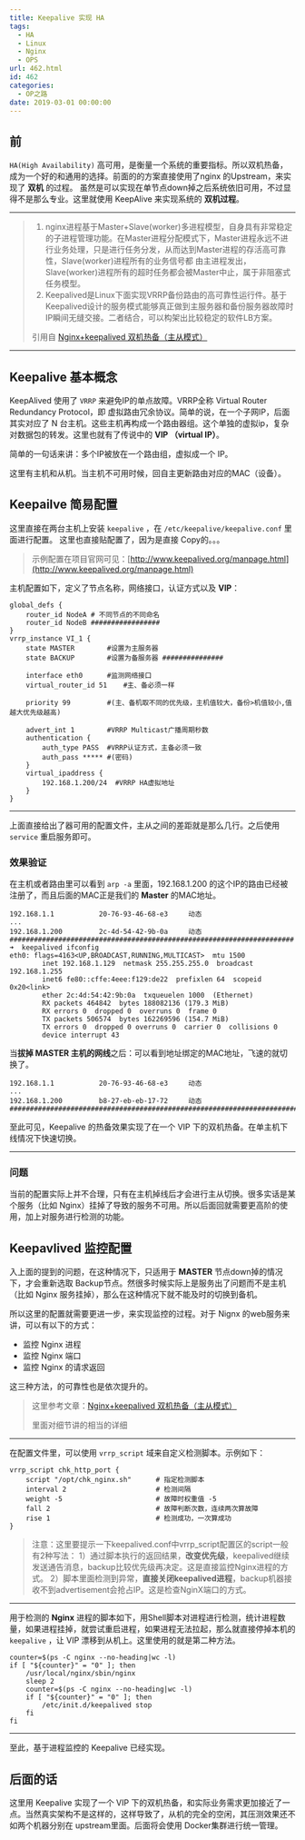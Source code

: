 ```yaml
---
title: Keepalive 实现 HA
tags:
  - HA
  - Linux
  - Nginx
  - OPS
url: 462.html
id: 462
categories:
  - OP之路
date: 2019-03-01 00:00:00
---
```


前
-

`HA(High Availability)` 高可用，是衡量一个系统的重要指标。所以双机热备，成为一个好的和通用的选择。前面的的方案直接使用了nginx 的Upstream，来实现了 **双机** 的过程。 虽然是可以实现在单节点down掉之后系统依旧可用，不过显得不是那么专业。这里就使用 KeepAlive 来实现系统的 **双机过程**。

* * *

> 1.  nginx进程基于Master+Slave(worker)多进程模型，自身具有非常稳定的子进程管理功能。在Master进程分配模式下，Master进程永远不进行业务处理，只是进行任务分发，从而达到Master进程的存活高可靠性，Slave(worker)进程所有的业务信号都 由主进程发出，Slave(worker)进程所有的超时任务都会被Master中止，属于非阻塞式任务模型。
> 2.  Keepalived是Linux下面实现VRRP备份路由的高可靠性运行件。基于Keepalived设计的服务模式能够真正做到主服务器和备份服务器故障时IP瞬间无缝交接。二者结合，可以构架出比较稳定的软件LB方案。
> 
> 引用自 [Nginx+keepalived 双机热备（主从模式）](https://www.cnblogs.com/kevingrace/p/6138185.html)

* * *

Keepalive 基本概念
--------------

KeepAlived 使用了 `VRRP` 来避免IP的单点故障。VRRP全称 Virtual Router Redundancy Protocol，即 虚拟路由冗余协议。简单的说，在一个子网IP，后面其实对应了 N 台主机。这些主机再构成一个路由器组。这个单独的虚拟ip，复杂对数据包的转发。这里也就有了传说中的 **VIP （virtual IP）**。

简单的一句话来讲：多个IP被放在一个路由组，虚拟成一个 IP。

这里有主机和从机。当主机不可用时候，回自主更新路由对应的MAC（设备）。

Keepailve 简易配置
--------------

这里直接在两台主机上安装 `keepalive` ，在 `/etc/keepalive/keepalive.conf` 里面进行配置。 这里也直接贴配置了，因为是直接 Copy的。。。

> 示例配置在项目官网可见：[http://www.keepalived.org/manpage.html](http://www.keepalived.org/manpage.html)

主机配置如下，定义了节点名称，网络接口，认证方式以及 **VIP**：

    global_defs {  
        router_id NodeA # 不同节点的不同命名  
        router_id NodeB #################
    }  
    vrrp_instance VI_1 {  
        state MASTER        #设置为主服务器  
        state BACKUP        #设置为备服务器 ###############
    
        interface eth0      #监测网络接口  
        virtual_router_id 51    #主、备必须一样  
    
        priority 99         #(主、备机取不同的优先级，主机值较大，备份>机值较小,值越大优先级越高)
    
        advert_int 1        #VRRP Multicast广播周期秒数  
        authentication {  
            auth_type PASS  #VRRP认证方式，主备必须一致  
            auth_pass ***** #(密码)  
        }
        virtual_ipaddress {  
            192.168.1.200/24  #VRRP HA虚拟地址  
        }
    }

* * *

上面直接给出了器可用的配置文件，主从之间的差距就是那么几行。之后使用 `service` 重启服务即可。

### 效果验证

在主机或者路由里可以看到 `arp -a` 里面，192.168.1.200 的这个IP的路由已经被注册了，而且后面的MAC正是我们的 **Master** 的MAC地址。

    192.168.1.1           20-76-93-46-68-e3     动态
    ...
    192.168.1.200         2c-4d-54-42-9b-0a     动态
    ######################################################################
    ➜  keepalived ifconfig 
    eth0: flags=4163<UP,BROADCAST,RUNNING,MULTICAST>  mtu 1500
            inet 192.168.1.129  netmask 255.255.255.0  broadcast 192.168.1.255
            inet6 fe80::cffe:4eee:f129:de22  prefixlen 64  scopeid 0x20<link>
            ether 2c:4d:54:42:9b:0a  txqueuelen 1000  (Ethernet)
            RX packets 464842  bytes 188082136 (179.3 MiB)
            RX errors 0  dropped 0  overruns 0  frame 0
            TX packets 506574  bytes 162269596 (154.7 MiB)
            TX errors 0  dropped 0 overruns 0  carrier 0  collisions 0
            device interrupt 43 

当**拔掉 MASTER 主机的网线**之后：可以看到地址绑定的MAC地址，飞速的就切换了。

    192.168.1.1           20-76-93-46-68-e3     动态
    ...
    192.168.1.200         b8-27-eb-eb-17-72     动态
    #######################################################################

至此可见，Keepalive 的热备效果实现了在一个 VIP 下的双机热备。在单主机下线情况下快速切换。

* * *

### 问题

当前的配置实际上并不合理，只有在主机掉线后才会进行主从切换。很多实话是某个服务（比如 Nginx）挂掉了导致的服务不可用。所以后面回就需要更高阶的使用，加上对服务进行检测的功能。

Keepavlived 监控配置
----------------

入上面的提到的问题，在这种情况下，只适用于 **MASTER** 节点down掉的情况下，才会重新选取 Backup节点。然很多时候实际上是服务出了问题而不是主机（比如 Nginx 服务挂掉），那么在这种情况下就不能及时的切换到备机。

所以这里的配置就需要更进一步，来实现监控的过程。对于 Nignx 的web服务来讲，可以有以下的方式：

*   监控 Nginx 进程
*   监控 Nginx 端口
*   监控 Nginx 的请求返回

这三种方法，的可靠性也是依次提升的。

> 这里参考文章：[Nginx+keepalived 双机热备（主从模式）](https://www.cnblogs.com/kevingrace/p/6138185.html)
> 
> 里面对细节讲的相当的详细

* * *

在配置文件里，可以使用 `vrrp_script` 域来自定义检测脚本。示例如下：

    vrrp_script chk_http_port {         
        script "/opt/chk_nginx.sh"      # 指定检测脚本
        interval 2                      # 检测间隔
        weight -5                       # 故障时权重值 -5
        fall 2                          # 故障判断次数，连续两次算故障
        rise 1                          # 检测成功，一次算成功
    }

> 注意：这里要提示一下keepalived.conf中vrrp_script配置区的script一般有2种写法： 1）通过脚本执行的返回结果，**改变优先级**，keepalived继续发送通告消息，backup比较优先级再决定。这是直接监控Nginx进程的方式。 2）脚本里面检测到异常，**直接关闭keepalived进程**，backup机器接收不到advertisement会抢占IP。这是检查NginX端口的方式。

* * *

用于检测的 **Nginx** 进程的脚本如下，用Shell脚本对进程进行检测，统计进程数量，如果进程挂掉，就尝试重启进程，如果进程无法拉起，那么就直接停掉本机的 `keepalive` ，让 VIP 漂移到从机上。这里使用的就是第二种方法。

    counter=$(ps -C nginx --no-heading|wc -l)
    if [ "${counter}" = "0" ]; then
        /usr/local/nginx/sbin/nginx
        sleep 2
        counter=$(ps -C nginx --no-heading|wc -l)
        if [ "${counter}" = "0" ]; then
            /etc/init.d/keepalived stop
        fi
    fi

* * *

至此，基于进程监控的 Keepalive 已经实现。

后面的话
----

这里用 Keepalive 实现了一个 VIP 下的双机热备，和实际业务需求更加接近了一点。当然真实架构不是这样的，这样导致了，从机的完全的空闲，其压测效果还不如两个机器分别在 upstream里面。后面将会使用 Docker集群进行统一管理。